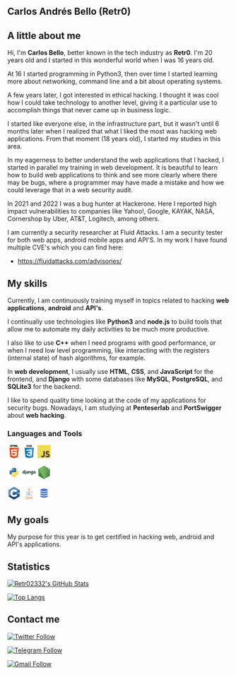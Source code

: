 ## Carlos Andrés Bello (Retr0)

## A little about me
Hi, I'm **Carlos Bello**, better known in the tech industry as **Retr0**.
I'm 20 years old and I started in this wonderful world when I was 16 years old.

At 16 I started programming in Python3, then over time I started learning more about networking, command line and a bit about operating systems.

A few years later, I got interested in ethical hacking. I thought it was cool how I could take technology to another level, giving it a particular
use to accomplish things that never came up in business logic.

I started like everyone else, in the infrastructure part, but it wasn't until 6 months later when I realized that what I liked the most was hacking
web applications. From that moment (18 years old), I started my studies in this area.

In my eagerness to better understand the web applications that I hacked, I started in parallel my training in web development.  It is beautiful to
learn how to build web applications to think and see more clearly where there may be bugs, where a programmer may have made a mistake and how we could
leverage that in a web security audit.

In 2021 and 2022 I was a bug hunter at Hackerone. Here I reported high impact vulnerabilities to companies like Yahoo!, Google, KAYAK, NASA,
Cornershop by Uber, AT&T, Logitech, among others.

I am currently a security researcher at Fluid Attacks. I am a security tester for both web apps, android mobile apps and API'S. In my work I have found
multiple CVE's which you can find here:

* https://fluidattacks.com/advisories/

## My skills
Currently, I am continuously training myself in topics related to hacking **web applications**, **android** and **API's**.

I continually use technologies like **Python3** and **node.js** to build tools that allow me to automate my daily activities to be much more productive.

I also like to use **C++** when I need programs with good performance, or when I need low level programming, like interacting with the registers (internal state) of hash algorithms, for example.

In **web development**, I usually use **HTML**, **CSS**, and **JavaScript** for the frontend, and **Django** with some databases like **MySQL**, **PostgreSQL**, and **SQLite3** for the backend.

I like to spend quality time looking at the code of my applications for security bugs. Nowadays, I am studying at **Penteserlab** and **PortSwigger** about **web hacking**.

### Languages and Tools

<code><img height="30" src="https://raw.githubusercontent.com/github/explore/5c058a388828bb5fde0bcafd4bc867b5bb3f26f3/topics/html/html.png"></code>
<code><img height="30" src="https://raw.githubusercontent.com/github/explore/80688e429a7d4ef2fca1e82350fe8e3517d3494d/topics/css/css.png"></code>
<code><img height="30" src="https://raw.githubusercontent.com/github/explore/80688e429a7d4ef2fca1e82350fe8e3517d3494d/topics/javascript/javascript.png"></code>

<code><img height="30" src="https://raw.githubusercontent.com/github/explore/80688e429a7d4ef2fca1e82350fe8e3517d3494d/topics/python/python.png"></code>
<code><img height="30" src="https://raw.githubusercontent.com/github/explore/80688e429a7d4ef2fca1e82350fe8e3517d3494d/topics/django/django.png"></code>
<code><img height="30" src="https://raw.githubusercontent.com/github/explore/80688e429a7d4ef2fca1e82350fe8e3517d3494d/topics/nodejs/nodejs.png"></code>

<code><img height="30" src="https://raw.githubusercontent.com/github/explore/80688e429a7d4ef2fca1e82350fe8e3517d3494d/topics/cpp/cpp.png"></code>
<code><img height="30" src="https://raw.githubusercontent.com/github/explore/5c058a388828bb5fde0bcafd4bc867b5bb3f26f3/topics/java/java.png"></code>
<code><img height="30" src="https://raw.githubusercontent.com/github/explore/80688e429a7d4ef2fca1e82350fe8e3517d3494d/topics/sql/sql.png"></code>

## My goals

My purpose for this year is to get certified in hacking web, android and API's applications.

## Statistics

[![Retr02332's GitHub Stats](https://github-readme-stats.vercel.app/api?username=Retr02332&show_icons=true&hide_title=true&theme=dark)](https://github.com/Retr02332)

[![Top Langs](https://github-readme-stats.vercel.app/api/top-langs/?username=Retr02332&layout=compact&theme=dark)](https://github.com/Retr02332)

## Contact me

[![Twitter Follow](https://img.shields.io/twitter/follow/Retr02332?color=1DA1F0&logo=twitter&style=for-the-badge)](https://twitter.com/intent/follow?screen_name=Retr02332)

[![Telegram Follow](https://img.shields.io/badge/Telegram-2CA5E0?style=for-the-badge&logo=telegram&logoColor=white)](https://t.me/K3rn3lp44n1c)

[![Gmail Follow](https://img.shields.io/badge/Gmail-D14836?style=for-the-badge&logo=gmail&logoColor=white)](mailto:retr02332bughunter@gmail.com)
